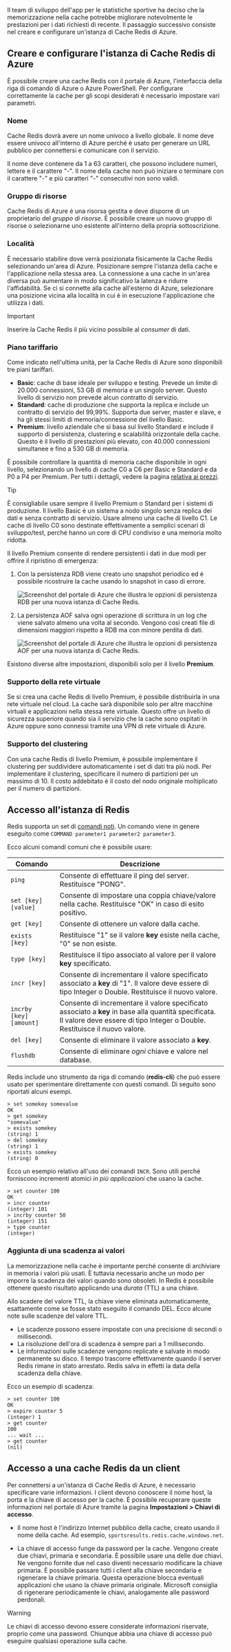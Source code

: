 Il team di sviluppo dell'app per le statistiche sportive ha deciso che la memorizzazione nella cache potrebbe migliorare notevolmente le prestazioni per i dati richiesti di recente. Il passaggio successivo consiste nel creare e configurare un'istanza di Cache Redis di Azure.

## <a name="create-and-configure-the-azure-redis-cache-instance"></a>Creare e configurare l'istanza di Cache Redis di Azure

È possibile creare una cache Redis con il portale di Azure, l'interfaccia della riga di comando di Azure o Azure PowerShell. Per configurare correttamente la cache per gli scopi desiderati è necessario impostare vari parametri.

### <a name="name"></a>Nome

Cache Redis dovrà avere un nome univoco a livello globale. Il nome deve essere univoco all'interno di Azure perché è usato per generare un URL pubblico per connettersi e comunicare con il servizio.

Il nome deve contenere da 1 a 63 caratteri, che possono includere numeri, lettere e il carattere "-". Il nome della cache non può iniziare o terminare con il carattere "-" e più caratteri "-" consecutivi non sono validi.

### <a name="resource-group"></a>Gruppo di risorse

Cache Redis di Azure è una risorsa gestita e deve disporre di un proprietario del _gruppo di risorse_. È possibile creare un nuovo gruppo di risorse o selezionarne uno esistente all'interno della propria sottoscrizione.

### <a name="location"></a>Località

È necessario stabilire dove verrà posizionata fisicamente la Cache Redis selezionando un'area di Azure. Posizionare sempre l'istanza della cache e l'applicazione nella stessa area. La connessione a una cache in un'area diversa può aumentare in modo significativo la latenza e ridurre l'affidabilità. Se ci si connette alla cache all'esterno di Azure, selezionare una posizione vicina alla località in cui è in esecuzione l'applicazione che utilizza i dati.

> [!IMPORTANT]
> Inserire la Cache Redis il più vicino possibile al _consumer_ di dati.

### <a name="pricing-tier"></a>Piano tariffario

Come indicato nell'ultima unità, per la Cache Redis di Azure sono disponibili tre piani tariffari.

- **Basic**: cache di base ideale per sviluppo e testing. Prevede un limite di 20.000 connessioni, 53 GB di memoria e un singolo server. Questo livello di servizio non prevede alcun contratto di servizio.
- **Standard**: cache di produzione che supporta la replica e include un contratto di servizio del 99,99%. Supporta due server, master e slave, e ha gli stessi limiti di memoria/connessione del livello Basic.
- **Premium**: livello aziendale che si basa sul livello Standard e include il supporto di persistenza, clustering e scalabilità orizzontale della cache. Questo è il livello di prestazioni più elevato, con 40.000 connessioni simultanee e fino a 530 GB di memoria.

È possibile controllare la quantità di memoria cache disponibile in ogni livello, selezionando un livello di cache C0 a C6 per Basic e Standard e da P0 a P4 per Premium. Per tutti i dettagli, vedere la pagina [relativa ai prezzi](https://azure.microsoft.com/pricing/details/cache/).

> [!TIP]
> È consigliabile usare sempre il livello Premium o Standard per i sistemi di produzione. Il livello Basic è un sistema a nodo singolo senza replica dei dati e senza contratto di servizio. Usare almeno una cache di livello C1. Le cache di livello C0 sono destinate effettivamente a semplici scenari di sviluppo/test, perché hanno un core di CPU condiviso e una memoria molto ridotta.

Il livello Premium consente di rendere persistenti i dati in due modi per offrire il ripristino di emergenza:

1. Con la persistenza RDB viene creato uno snapshot periodico ed è possibile ricostruire la cache usando lo snapshot in caso di errore.

    ![Screenshot del portale di Azure che illustra le opzioni di persistenza RDB per una nuova istanza di Cache Redis.](../media/3-redis-persistence-1.png)

2. La persistenza AOF salva ogni operazione di scrittura in un log che viene salvato almeno una volta al secondo. Vengono così creati file di dimensioni maggiori rispetto a RDB ma con minore perdita di dati.

    ![Screenshot del portale di Azure che illustra le opzioni di persistenza AOF per una nuova istanza di Cache Redis.](../media/3-redis-persistence-2.png)

Esistono diverse altre impostazioni, disponibili solo per il livello **Premium**.

### <a name="virtual-network-support"></a>Supporto della rete virtuale

Se si crea una cache Redis di livello Premium, è possibile distribuirla in una rete virtuale nel cloud. La cache sarà disponibile solo per altre macchine virtuali e applicazioni nella stessa rete virtuale. Questo offre un livello di sicurezza superiore quando sia il servizio che la cache sono ospitati in Azure oppure sono connessi tramite una VPN di rete virtuale di Azure.

### <a name="clustering-support"></a>Supporto del clustering

Con una cache Redis di livello Premium, è possibile implementare il clustering per suddividere automaticamente i set di dati tra più nodi. Per implementare il clustering, specificare il numero di partizioni per un massimo di 10. Il costo addebitato è il costo del nodo originale moltiplicato per il numero di partizioni.

## <a name="accessing-the-redis-instance"></a>Accesso all'istanza di Redis

Redis supporta un set di [comandi noti](https://redis.io/commands). Un comando viene in genere eseguito come `COMMAND parameter1 parameter2 parameter3`.

Ecco alcuni comandi comuni che è possibile usare:

| Comando | Descrizione |
|---------|-------------|
| `ping` | Consente di effettuare il ping del server. Restituisce "PONG". |
| `set [key] [value]` | Consente di impostare una coppia chiave/valore nella cache. Restituisce "OK" in caso di esito positivo. |
| `get [key]` | Consente di ottenere un valore dalla cache. |
| `exists [key]` | Restituisce "1" se il valore **key** esiste nella cache, "0" se non esiste. |
| `type [key]` | Restituisce il tipo associato al valore per il valore **key** specificato. |
| `incr [key]` | Consente di incrementare il valore specificato associato a **key** di "1". Il valore deve essere di tipo Integer o Double. Restituisce il nuovo valore. |
| `incrby [key] [amount]` | Consente di incrementare il valore specificato associato a **key** in base alla quantità specificata. Il valore deve essere di tipo Integer o Double. Restituisce il nuovo valore. |
| `del [key]` | Consente di eliminare il valore associato a **key**. |
| `flushdb` | Consente di eliminare _ogni_ chiave e valore nel database. |

Redis include uno strumento da riga di comando (**redis-cli**) che può essere usato per sperimentare direttamente con questi comandi. Di seguito sono riportati alcuni esempi.

```output
> set somekey somevalue
OK
> get somekey
"somevalue"
> exists somekey
(string) 1
> del somekey
(string) 1
> exists somekey
(string) 0
```

Ecco un esempio relativo all'uso dei comandi `INCR`. Sono utili perché forniscono incrementi atomici _in più applicazioni_ che usano la cache.

```output
> set counter 100
OK
> incr counter
(integer) 101
> incrby counter 50
(integer) 151
> type counter
(integer)
```

### <a name="adding-an-expiration-time-to-values"></a>Aggiunta di una scadenza ai valori

La memorizzazione nella cache è importante perché consente di archiviare in memoria i valori più usati. È tuttavia necessario anche un modo per imporre la scadenza dei valori quando sono obsoleti. In Redis è possibile ottenere questo risultato applicando una _durata_ (TTL) a una chiave.

Allo scadere del valore TTL, la chiave viene eliminata automaticamente, esattamente come se fosse stato eseguito il comando DEL. Ecco alcune note sulle scadenze del valore TTL.

- Le scadenze possono essere impostate con una precisione di secondi o millisecondi.
- La risoluzione dell'ora di scadenza è sempre pari a 1 millisecondo.
- Le informazioni sulle scadenze vengono replicate e salvate in modo permanente su disco. Il tempo trascorre effettivamente quando il server Redis rimane in stato arrestato. Redis salva in effetti la data della scadenza della chiave.

Ecco un esempio di scadenza:

```output
> set counter 100
OK
> expire counter 5
(integer) 1
> get counter
100
... wait ...
> get counter
(nil)
```

## <a name="accessing-a-redis-cache-from-a-client"></a>Accesso a una cache Redis da un client

Per connettersi a un'istanza di Cache Redis di Azure, è necessario specificare varie informazioni. I client devono conoscere il nome host, la porta e la chiave di accesso per la cache. È possibile recuperare queste informazioni nel portale di Azure tramite la pagina **Impostazioni > Chiavi di accesso**. 

- Il nome host è l'indirizzo Internet pubblico della cache, creato usando il nome della cache. Ad esempio, `sportsresults.redis.cache.windows.net`.

- La chiave di accesso funge da password per la cache. Vengono create due chiavi, primaria e secondaria. È possibile usare una delle due chiavi. Ne vengono fornite due nel caso diventi necessario modificare la chiave primaria. È possibile passare tutti i client alla chiave secondaria e rigenerare la chiave primaria. Questa operazione blocca eventuali applicazioni che usano la chiave primaria originale. Microsoft consiglia di rigenerare periodicamente le chiavi, analogamente alle password perdonali.

> [!WARNING]
> Le chiavi di accesso devono essere considerate informazioni riservate, proprio come una password. Chiunque abbia una chiave di accesso può eseguire qualsiasi operazione sulla cache.
